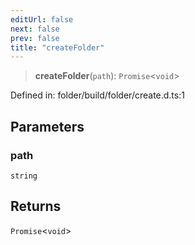```yaml
---
editUrl: false
next: false
prev: false
title: "createFolder"
---
```


> **createFolder**(`path`): `Promise`\<`void`\>

Defined in: folder/build/folder/create.d.ts:1

## Parameters

### path

`string`

## Returns

`Promise`\<`void`\>
